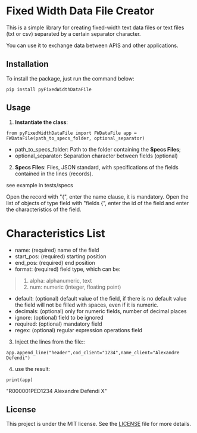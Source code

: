 # Fixed Width Data File Creator
This is a simple library for creating fixed-width text data files or text files (txt or csv) separated by a certain separator character. 

You can use it to exchange data between APIS and other applications.


## Installation

To install the package, just run the command below:

`pip install pyFixedWidthDataFile`

## Usage

1) **Instantiate the class**:

`from pyFixedWidthDataFile import FWDataFile
app = FWDataFile(path_to_specs_folder, optional_separator)`


* path_to_specs_folder: Path to the folder containing the **Specs Files**;
* optional_separator: Separation character between fields (optional)

2) **Specs Files**: Files, JSON standard, with specifications of the fields contained in the lines (records).

see example in tests/specs

Open the record with "{", enter the name clause, it is mandatory. Open the list of objects of type field with "fields {", enter the id of the field and enter the characteristics of the field.

# Characteristics List
* name: (required) name of the field
* start_pos: (required) starting position
* end_pos: (required) end position
* format: (required) field type, which can be:
> 1. alpha: alphanumeric, text
> 2. num: numeric (integer, floating point)
* default: (optional) default value of the field, if there is no default value the field will not be filled with spaces, even if it is numeric.
* decimals: (optional) only for numeric fields, number of decimal places
* ignore: (optional) field to be ignored
* required: (optional) mandatory field
* regex: (optional) regular expression operations field

3) Inject the lines from the file::

`app.append_line("header",cod_client="1234",name_client="Alexandre Defendi")
`

4) use the result: 

`print(app)
`

"R000001PED1234 Alexandre Defendi       X"


## License

This project is under the MIT license. See the [LICENSE](LICENSE.txt) file for more details.
